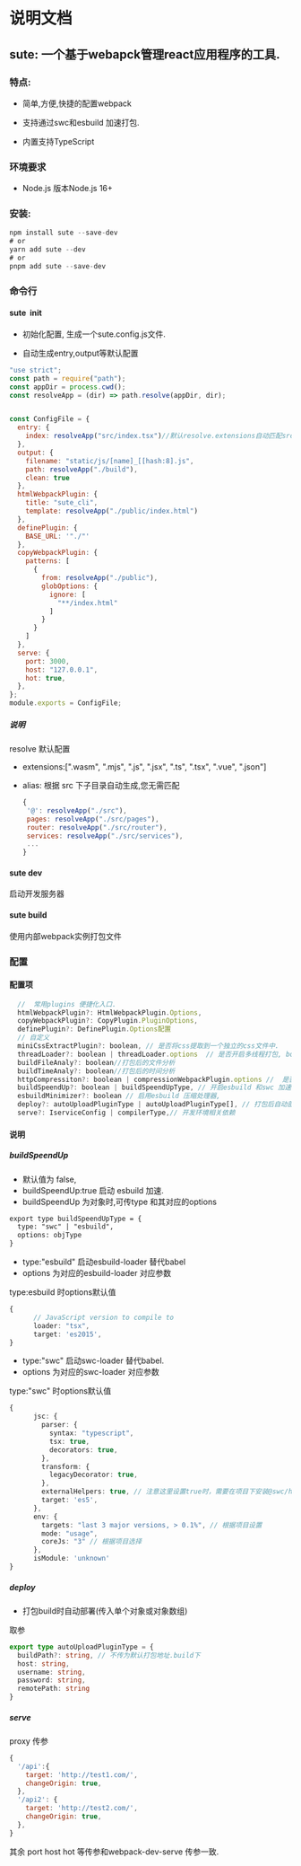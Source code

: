 # 说明文档

## sute: 一个基于webapck管理react应用程序的工具.

### 特点:

- 简单,方便,快捷的配置webpack
  
- 支持通过swc和esbuild 加速打包.
  
- 内置支持TypeScript
  

### 环境要求

- Node.js 版本Node.js 16+
  

### 安装:

```javascript
npm install sute --save-dev
# or
yarn add sute --dev
# or 
pnpm add sute --save-dev
```

### 命令行

#### sute  init

- 初始化配置, 生成一个sute.config.js文件.
  
- 自动生成entry,output等默认配置
  

```javascript
"use strict";
const path = require("path");
const appDir = process.cwd();
const resolveApp = (dir) => path.resolve(appDir, dir);


const ConfigFile = {
  entry: {
    index: resolveApp("src/index.tsx")//默认resolve.extensions自动匹配src文件
  },
  output: {
    filename: "static/js/[name]_[[hash:8].js",
    path: resolveApp("./build"),
    clean: true
  },
  htmlWebpackPlugin: {
    title: "sute_cli",
    template: resolveApp("./public/index.html")
  },
  definePlugin: {
    BASE_URL: '"./"'
  },
  copyWebpackPlugin: {
    patterns: [
      {
        from: resolveApp("./public"),
        globOptions: {
          ignore: [
            "**/index.html"
          ]
        }
      }
    ]
  },
  serve: {
    port: 3000,
    host: "127.0.0.1",
    hot: true,
  },
};
module.exports = ConfigFile;
```

##### 说明

resolve 默认配置

- extensions:[".wasm", ".mjs", ".js", ".jsx", ".ts", ".tsx", ".vue", ".json"]
- alias: 根据 src 下子目录自动生成,您无需匹配
  
  ```javascript
  {
   '@': resolveApp("./src"),
   pages: resolveApp("./src/pages"),  
   router: resolveApp("./src/router"),  
   services: resolveApp("./src/services"),
   ...
  }
  ```
  

#### sute dev

启动开发服务器

#### sute build

使用内部webpack实例打包文件

### 配置

#### 配置项

```javascript
  //  常用plugins 便捷化入口.
  htmlWebpackPlugin?: HtmlWebpackPlugin.Options,
  copyWebpackPlugin?: CopyPlugin.PluginOptions,
  definePlugin?: DefinePlugin.Options配置
  // 自定义
  miniCssExtractPlugin?: boolean, // 是否将css提取到一个独立的css文件中.
  threadLoader?: boolean | threadLoader.options  // 是否开启多线程打包, boolean 类型和对象类型
  buildFileAnaly?: boolean//打包后的文件分析
  buildTimeAnaly?: boolean//打包后的时间分析
  httpCompressiton?: boolean | compressionWebpackPlugin.options //  是否http 压缩
  buildSpeendUp?: boolean | buildSpeendUpType, // 开启esbuild 和swc 加速
  esbuildMinimizer?: boolean // 启用esbuild 压缩处理器,
  deploy?: autoUploadPluginType | autoUploadPluginType[], // 打包后自动部署~
  serve?: IserviceConfig | compilerType,// 开发环境相关依赖
```

#### 说明

##### buildSpeendUp

- 默认值为 false,
- buildSpeendUp:true 启动 esbuild 加速.
- buildSpeendUp 为对象时,可传type 和其对应的options

```markdown
export type buildSpeendUpType = {
  type: "swc" | "esbuild",
  options: objType
}
```

- type:"esbuild" 启动esbuild-loader 替代babel
- options 为对应的esbuild-loader 对应参数

type:esbuild 时options默认值

```typescript
{
      // JavaScript version to compile to
      loader: "tsx",
      target: 'es2015',
}
```

- type:"swc" 启动swc-loader 替代babel.
- options 为对应的swc-loader 对应参数

type:"swc" 时options默认值

```typescript
{
      jsc: {
        parser: {
          syntax: "typescript",
          tsx: true,
          decorators: true,
        },
        transform: {
          legacyDecorator: true,
        },
        externalHelpers: true, // 注意这里设置true时，需要在项目下安装@swc/helpers
        target: 'es5',
      },
      env: {
        targets: "last 3 major versions, > 0.1%", // 根据项目设置
        mode: "usage",
        coreJs: "3" // 根据项目选择
      },
      isModule: 'unknown'
}
```

##### deploy

- 打包build时自动部署(传入单个对象或对象数组)

取参

```typescript
export type autoUploadPluginType = {
  buildPath?: string, // 不传为默认打包地址.build下
  host: string,
  username: string,
  password: string,
  remotePath: string
}
```

##### serve

proxy 传参

```javascript
{
  '/api':{
    target: 'http://test1.com/',
    changeOrigin: true,
  },
  '/api2': {
    target: 'http://test2.com/',
    changeOrigin: true,
  },
}
```

其余 port host hot 等传参和webpack-dev-serve 传参一致.

####